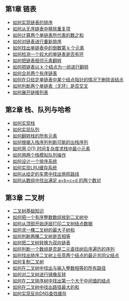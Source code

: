 ## 第1章 链表
* <a href="">如何实现链表的排序</a>
* <a href="">如何从无序链表中移除重复项</a>
* <a href="">如何计算两个单链表所代表的数之和</a>
* <a href="">如何对链表进行重新排序</a>
* <a href="">如何找出单链表中的倒数第 k 个元素</a>
* <a href="">如何检测一个较大的单链表是否有环</a> 
* <a href="">如何把链表相邻元素翻转</a>
* <a href="">如何把链表以 k 个结点为一组进行翻转</a>
* <a href="">如何合并两个有序链表</a>
* <a href="">如何在只给定单链表中某个结点指针的情况下删除该结点</a>
* <a href="">如何判断两个单链表（无环）是否交叉</a>
* <a href="">如何展开链接列表</a>

## 第2章 栈、队列与哈希
* <a href="">如何实现栈</a> 
* <a href="">如何实现队列</a> 
* <a href="">如何翻转栈的所有元素</a> 
* <a href="">如何根据入栈序列判断可能的出栈序列</a> 
* <a href="">如何用 O(1) 时间复杂度求栈中最小元素</a> 
* <a href="">如何用两个栈模拟队列操作</a> 
* <a href="">如何设计一个排序系统</a> 
* <a href="">如何实现LRU缓存系统</a> 
* <a href="">如何从给定的车票中找出旅程路线</a> 
* <a href="">如何从数组中找出满足 a+b=c+d 的两个数对</a>
 
## 第3章 二叉树
* <a href="">二叉树基础知识</a> 
* <a href="">如何把一个有序整数数组放到二叉树中</a> 
* <a href="">如何从顶部开始逐层打印二叉树结点数据</a> 
* <a href="">如何求一棵二叉树的最大子树和</a> 
* <a href="">如何判断两棵二叉树是否相等</a> 
* <a href="">如何把二叉树转换为双向链表</a> 
* <a href="">如何判断一个数组是否是二元查找树后序遍历的序列</a> 
* <a href="">如何找出排序二叉树上任意两个结点的最近共同父结点</a> 
* <a href="">如何复制二叉树</a> 
* <a href="">如何在二叉树中找出与输入整数相等的所有路径</a> 
* <a href="">如何对二叉树进行镜像反转</a> 
* <a href="">如何在二叉排序树中找出第一个大于中间值的结点</a> 
* <a href="">如何在二叉树中找出路径最大的和</a> 
* <a href="">如何实现反向DNS查找缓存</a> 
